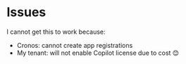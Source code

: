 # Issues

I cannot get this to work because:
- Cronos: cannot create app registrations
- My tenant: will not enable Copilot license due to cost 😊